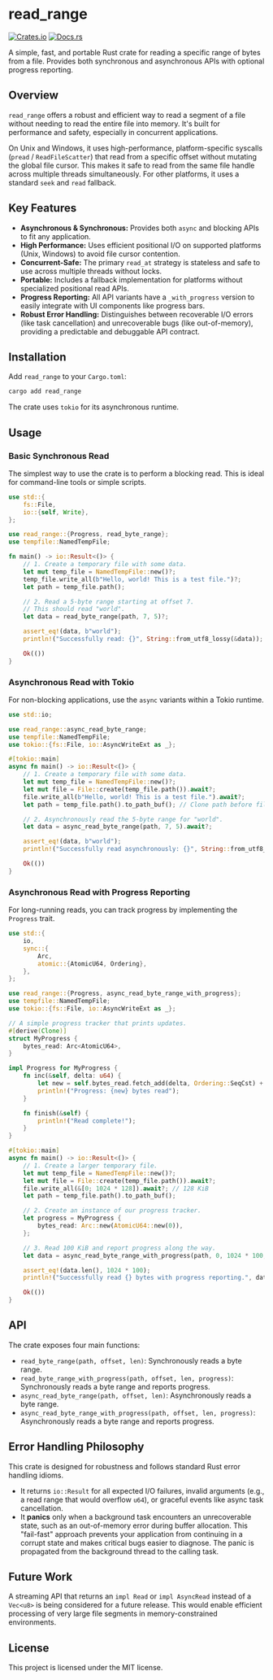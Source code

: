 # read_range

[![Crates.io](https://img.shields.io/crates/v/read_range.svg)](https://crates.io/crates/read_range)
[![Docs.rs](https://docs.rs/read_range/badge.svg)](https://docs.rs/read_range)

A simple, fast, and portable Rust crate for reading a specific range of bytes from a file. Provides both synchronous and asynchronous APIs with optional progress reporting.

## Overview

`read_range` offers a robust and efficient way to read a segment of a file without needing to read the entire file into memory. It's built for performance and safety, especially in concurrent applications.

On Unix and Windows, it uses high-performance, platform-specific syscalls (`pread` / `ReadFileScatter`) that read from a specific offset without mutating the global file cursor. This makes it safe to read from the same file handle across multiple threads simultaneously. For other platforms, it uses a standard `seek` and `read` fallback.

## Key Features

- **Asynchronous & Synchronous:** Provides both `async` and blocking APIs to fit any application.
- **High Performance:** Uses efficient positional I/O on supported platforms (Unix, Windows) to avoid file cursor contention.
- **Concurrent-Safe:** The primary `read_at` strategy is stateless and safe to use across multiple threads without locks.
- **Portable:** Includes a fallback implementation for platforms without specialized positional read APIs.
- **Progress Reporting:** All API variants have a `_with_progress` version to easily integrate with UI components like progress bars.
- **Robust Error Handling:** Distinguishes between recoverable I/O errors (like task cancellation) and unrecoverable bugs (like out-of-memory), providing a predictable and debuggable API contract.

## Installation

Add `read_range` to your `Cargo.toml`:

```sh
cargo add read_range
```

The crate uses `tokio` for its asynchronous runtime.

## Usage

### Basic Synchronous Read

The simplest way to use the crate is to perform a blocking read. This is ideal for command-line tools or simple scripts.

```rust
use std::{
    fs::File,
    io::{self, Write},
};

use read_range::{Progress, read_byte_range};
use tempfile::NamedTempFile;

fn main() -> io::Result<()> {
    // 1. Create a temporary file with some data.
    let mut temp_file = NamedTempFile::new()?;
    temp_file.write_all(b"Hello, world! This is a test file.")?;
    let path = temp_file.path();

    // 2. Read a 5-byte range starting at offset 7.
    // This should read "world".
    let data = read_byte_range(path, 7, 5)?;

    assert_eq!(data, b"world");
    println!("Successfully read: {}", String::from_utf8_lossy(&data));

    Ok(())
}
```

### Asynchronous Read with Tokio

For non-blocking applications, use the `async` variants within a Tokio runtime.

```rust
use std::io;

use read_range::async_read_byte_range;
use tempfile::NamedTempFile;
use tokio::{fs::File, io::AsyncWriteExt as _};

#[tokio::main]
async fn main() -> io::Result<()> {
    // 1. Create a temporary file with some data.
    let mut temp_file = NamedTempFile::new()?;
    let mut file = File::create(temp_file.path()).await?;
    file.write_all(b"Hello, world! This is a test file.").await?;
    let path = temp_file.path().to_path_buf(); // Clone path before file is dropped.

    // 2. Asynchronously read the 5-byte range for "world".
    let data = async_read_byte_range(path, 7, 5).await?;

    assert_eq!(data, b"world");
    println!("Successfully read asynchronously: {}", String::from_utf8_lossy(&data));

    Ok(())
}
```

### Asynchronous Read with Progress Reporting

For long-running reads, you can track progress by implementing the `Progress` trait.

```rust
use std::{
    io,
    sync::{
        Arc,
        atomic::{AtomicU64, Ordering},
    },
};

use read_range::{Progress, async_read_byte_range_with_progress};
use tempfile::NamedTempFile;
use tokio::{fs::File, io::AsyncWriteExt as _};

// A simple progress tracker that prints updates.
#[derive(Clone)]
struct MyProgress {
    bytes_read: Arc<AtomicU64>,
}

impl Progress for MyProgress {
    fn inc(&self, delta: u64) {
        let new = self.bytes_read.fetch_add(delta, Ordering::SeqCst) + delta;
        println!("Progress: {new} bytes read");
    }

    fn finish(&self) {
        println!("Read complete!");
    }
}

#[tokio::main]
async fn main() -> io::Result<()> {
    // 1. Create a larger temporary file.
    let mut temp_file = NamedTempFile::new()?;
    let mut file = File::create(temp_file.path()).await?;
    file.write_all(&[0; 1024 * 128]).await?; // 128 KiB
    let path = temp_file.path().to_path_buf();

    // 2. Create an instance of our progress tracker.
    let progress = MyProgress {
        bytes_read: Arc::new(AtomicU64::new(0)),
    };

    // 3. Read 100 KiB and report progress along the way.
    let data = async_read_byte_range_with_progress(path, 0, 1024 * 100, progress).await?;

    assert_eq!(data.len(), 1024 * 100);
    println!("Successfully read {} bytes with progress reporting.", data.len());

    Ok(())
}
```

## API

The crate exposes four main functions:

- `read_byte_range(path, offset, len)`: Synchronously reads a byte range.
- `read_byte_range_with_progress(path, offset, len, progress)`: Synchronously reads a byte range and reports progress.
- `async_read_byte_range(path, offset, len)`: Asynchronously reads a byte range.
- `async_read_byte_range_with_progress(path, offset, len, progress)`: Asynchronously reads a byte range and reports progress.

## Error Handling Philosophy

This crate is designed for robustness and follows standard Rust error handling idioms.

- It returns `io::Result` for all expected I/O failures, invalid arguments (e.g., a read range that would overflow `u64`), or graceful events like async task cancellation.
- It **panics** only when a background task encounters an unrecoverable state, such as an out-of-memory error during buffer allocation. This "fail-fast" approach prevents your application from continuing in a corrupt state and makes critical bugs easier to diagnose. The panic is propagated from the background thread to the calling task.

## Future Work
A streaming API that returns an `impl Read` or `impl AsyncRead` instead of a `Vec<u8>` is being considered for a future release. This would enable efficient processing of very large file segments in memory-constrained environments.

## License

This project is licensed under the MIT license.
